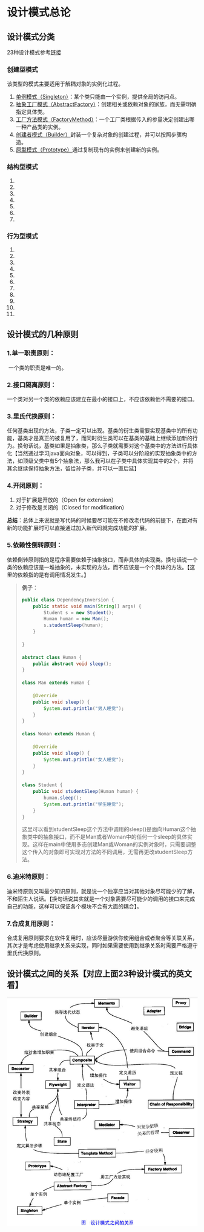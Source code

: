 # 设计模式总论

## 设计模式分类

23种设计模式参考[链接](https://blog.csdn.net/guorui_java/article/details/104026988)

### 创建型模式

该类型的模式主要适用于解耦对象的实例化过程。

1. [单例模式（Singleton）](单例模式.md)：某个类只能由一个实例，提供全局的访问点。
2. [抽象工厂模式（AbstractFactory）](抽象工厂模式.md)：创建相关或依赖对象的家族，而无需明确指定具体类。
3. [工厂方法模式（FactoryMethod）](工厂方法模式.md)：一个工厂类根据传入的参量决定创建出哪一种产品类的实例。
3. [创建者模式（Builder）](创建者模式.md)封装一个复杂对象的创建过程，并可以按照步骤构造。
3. [原型模式（Prototype）](原型模式.md)通过复制现有的实例来创建新的实例。

### 结构型模式

1. []()
2. []()
3. []()
4. []()
5. []()
6. []()
7. []()

### 行为型模式

1. []()
2. []()
3. []()
4. []()
5. []()
6. []()
7. []()
8. []()
9. []()
10. []()
11. []()

## 设计模式的几种原则

### 1.单一职责原则：

​	一个类的职责是唯一的。

### 2.接口隔离原则：

​	一个类对另一个类的依赖应该建立在最小的接口上，不应该依赖他不需要的接口。

### 3.里氏代换原则：

​	任何基类出现的方法，子类一定可以出现。基类的衍生类需要实现基类中的所有功能，基类才是真正的被复用了，而同时衍生类可以在基类的基础上继续添加新的行为。换句话说，基类如果是抽象类，那么子类就需要对这个基类中的方法进行具体化【当然通过学习java面向对象，可以得到，子类可以分阶段的实现抽象类中的方法，如顶级父类中有5个抽象法，那么我可以在子类中具体实现其中的2个，并将其余继续保持抽象方法，留给孙子类，并可以一直后延】

### 4.开闭原则：

1. 对于扩展是开放的（Open for extension）
2. 对于修改是关闭的（Closed for modification）

**总结**：总体上来说就是写代码的时候要尽可能在不修改老代码的前提下，在面对有新的功能扩展时可以直接通过加入新代码就完成功能的扩展。

### 5.依赖性倒转原则：	

​	依赖倒转原则指的是程序需要依赖于抽象接口，而非具体的实现类。换句话说一个类的依赖应该是一堆抽象的，未实现的方法，而不应该是一个个具体的方法。【这里的依赖指的是有调用情况发生。】

>  **例子：**
>
> ```java
> public class DependencyInversion {
>     public static void main(String[] args) {
>         Student s = new Student();
>         Human human = new Man();
>         s.studentSleep(human);
>     }
> 
> }
> 
> abstract class Human {
>     public abstract void sleep();
> }
> 
> class Man extends Human {
> 
>     @Override
>     public void sleep() {
>         System.out.println("男人睡觉");
>     }
> }
> 
> class Woman extends Human {
> 
>     @Override
>     public void sleep() {
>         System.out.println("女人睡觉");
>     }
> }
> 
> class Student {
>     public void studentSleep(Human human) {
>         human.sleep();
>         System.out.println("学生睡觉");
>     }
> }
> ```
>
> 这里可以看到studentSleep这个方法中调用的sleep()是面向Human这个抽象类中的抽象接口，而不是Man或者Woman中的任何一个sleep的具体实现。这样在main中使用多态创建Man或Woman的实例对象时，只需要调整这个传入的对象即可实现对方法的不同调用，无需再更改studentSleep方法。

### 6.迪米特原则：

​	迪米特原则又叫最少知识原则，就是说一个独享应当对其他对象尽可能少的了解，不和陌生人说话。【换句话说其实就是一个对象需要尽可能少的调用的接口来完成自己的功能，这样可以保证各个模块不会有大面的耦合】。

### 7.合成复用原则：

​	合成复用原则要求在软件复用时，应该尽量游侠你使用组合或者聚合等关联关系，其次才是考虑使用继承关系来实现，同时如果需要使用到继承关系时需要严格遵守里氏代换原则。

## 设计模式之间的关系【对应上面23种设计模式的英文看】

![image-20230224155512130](设计模式总论.assets/image-20230224155512130.png)

## 



